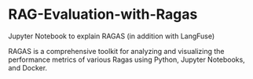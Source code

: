 # RAG-Evaluation-with-Ragas

Jupyter Notebook to explain RAGAS (in addition with LangFuse)

RAGAS is a comprehensive toolkit for analyzing and visualizing the performance metrics of various Ragas using Python, Jupyter Notebooks, and Docker.

